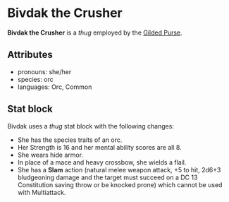 # Bivdak the Crusher

**Bivdak the Crusher** is a _thug_ employed by the [Gilded Purse](../../../../organizations/gilded-purse).

## Attributes

- pronouns: she/her
- species: orc
- languages: Orc, Common

## Stat block

Bivdak uses a _thug_ stat block with the following changes:

- She has the species traits of an orc.
- Her Strength is 16 and her mental ability scores are all 8.
- She wears hide armor.
- In place of a mace and heavy crossbow, she wields a flail.
- She has a **Slam** action (natural melee weapon attack, +5 to hit, 2d6+3 bludgeoning damage and the target must succeed on a DC 13 Constitution saving throw or be knocked prone) which cannot be used with Multiattack.
